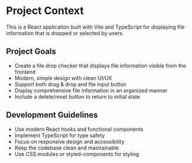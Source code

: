 <!-- Use this file to provide workspace-specific custom instructions to Copilot. For more details, visit https://code.visualstudio.com/docs/copilot/copilot-customization#_use-a-githubcopilotinstructionsmd-file -->

# Project Context
This is a React application built with Vite and TypeScript for displaying file information that is dropped or selected by users.

## Project Goals
- Create a file drop checker that displays file information visible from the frontend
- Modern, simple design with clean UI/UX
- Support both drag & drop and file input button
- Display comprehensive file information in an organized manner
- Include a delete/reset button to return to initial state

## Development Guidelines
- Use modern React hooks and functional components
- Implement TypeScript for type safety
- Focus on responsive design and accessibility
- Keep the codebase clean and maintainable
- Use CSS modules or styled-components for styling
